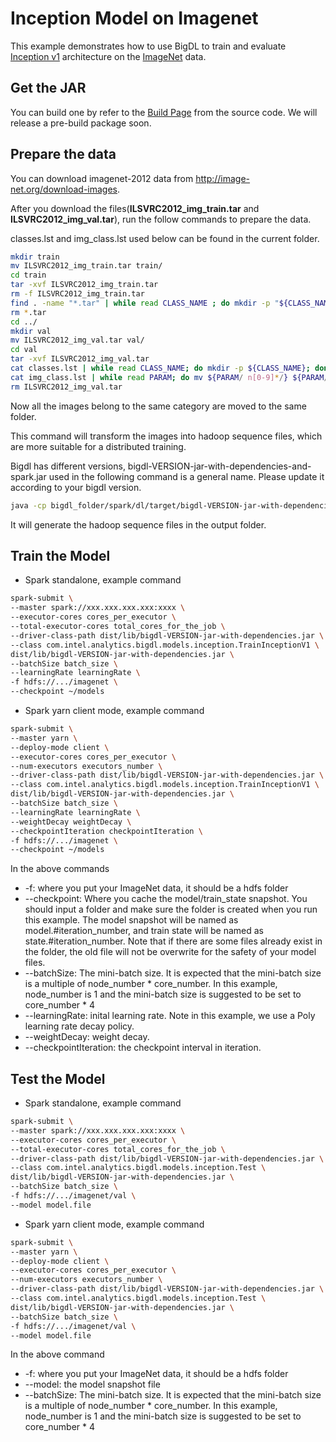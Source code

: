 # Inception Model on Imagenet
This example demonstrates how to use BigDL to train and evaluate [Inception v1](https://arxiv.org/abs/1409.4842) architecture on the [ImageNet](http://image-net.org/index) data.
## Get the JAR
You can build one by refer to the
[Build Page](https://github.com/intel-analytics/BigDL/wiki/Build-Page) from the source code. We
will release a pre-build package soon.

## Prepare the data
You can download imagenet-2012 data from <http://image-net.org/download-images>.
 
After you download the files(**ILSVRC2012_img_train.tar** and **ILSVRC2012_img_val.tar**), 
run the follow commands to prepare the data.

classes.lst and img_class.lst used below can be found in the current folder.
```bash
mkdir train
mv ILSVRC2012_img_train.tar train/
cd train
tar -xvf ILSVRC2012_img_train.tar
rm -f ILSVRC2012_img_train.tar
find . -name "*.tar" | while read CLASS_NAME ; do mkdir -p "${CLASS_NAME%.tar}"; tar -xvf "${CLASS_NAME}" -C "${CLASS_NAME%.tar}"; done
rm *.tar
cd ../
mkdir val
mv ILSVRC2012_img_val.tar val/
cd val
tar -xvf ILSVRC2012_img_val.tar
cat classes.lst | while read CLASS_NAME; do mkdir -p ${CLASS_NAME}; done
cat img_class.lst | while read PARAM; do mv ${PARAM/ n[0-9]*/} ${PARAM/ILSVRC*JPEG /}; done
rm ILSVRC2012_img_val.tar
```

Now all the images belong to the same category are moved to the same folder.

This command will transform the images into hadoop sequence files, which are 
more suitable for a distributed training.

Bigdl has different versions, bigdl-VERSION-jar-with-dependencies-and-spark.jar used in the following command is a general name.
Please update it according to your bigdl version.  

```bash
java -cp bigdl_folder/spark/dl/target/bigdl-VERSION-jar-with-dependencies-and-spark.jar com.intel.analytics.bigdl.models.utils.ImageNetSeqFileGenerator -f imagenet_folder -o output_folder -p cores_number
```

It will generate the hadoop sequence files in the output folder.

## Train the Model
* Spark standalone, example command
```bash
spark-submit \
--master spark://xxx.xxx.xxx.xxx:xxxx \
--executor-cores cores_per_executor \
--total-executor-cores total_cores_for_the_job \
--driver-class-path dist/lib/bigdl-VERSION-jar-with-dependencies.jar \
--class com.intel.analytics.bigdl.models.inception.TrainInceptionV1 \
dist/lib/bigdl-VERSION-jar-with-dependencies.jar \
--batchSize batch_size \
--learningRate learningRate \
-f hdfs://.../imagenet \
--checkpoint ~/models
```
* Spark yarn client mode, example command
```bash
spark-submit \
--master yarn \
--deploy-mode client \
--executor-cores cores_per_executor \
--num-executors executors_number \
--driver-class-path dist/lib/bigdl-VERSION-jar-with-dependencies.jar \
--class com.intel.analytics.bigdl.models.inception.TrainInceptionV1 \
dist/lib/bigdl-VERSION-jar-with-dependencies.jar \
--batchSize batch_size \
--learningRate learningRate \
--weightDecay weightDecay \
--checkpointIteration checkpointIteration \
-f hdfs://.../imagenet \
--checkpoint ~/models
```
In the above commands
* -f: where you put your ImageNet data, it should be a hdfs folder
* --checkpoint: Where you cache the model/train_state snapshot. You should input a folder and
make sure the folder is created when you run this example. The model snapshot will be named as
model.#iteration_number, and train state will be named as state.#iteration_number. Note that if
there are some files already exist in the folder, the old file will not be overwrite for the
safety of your model files.
* --batchSize: The mini-batch size. It is expected that the mini-batch size is a multiple of node_number *
core_number. In this example, node_number is 1 and the mini-batch size is suggested to be set to core_number * 4
* --learningRate: inital learning rate. Note in this example, we use a Poly learning rate decay
policy.
* --weightDecay: weight decay.
* --checkpointIteration: the checkpoint interval in iteration.

## Test the Model
* Spark standalone, example command
```bash
spark-submit \
--master spark://xxx.xxx.xxx.xxx:xxxx \
--executor-cores cores_per_executor \
--total-executor-cores total_cores_for_the_job \
--driver-class-path dist/lib/bigdl-VERSION-jar-with-dependencies.jar \
--class com.intel.analytics.bigdl.models.inception.Test \
dist/lib/bigdl-VERSION-jar-with-dependencies.jar \
--batchSize batch_size \
-f hdfs://.../imagenet/val \
--model model.file
```
* Spark yarn client mode, example command
```bash
spark-submit \
--master yarn \
--deploy-mode client \
--executor-cores cores_per_executor \
--num-executors executors_number \
--driver-class-path dist/lib/bigdl-VERSION-jar-with-dependencies.jar \
--class com.intel.analytics.bigdl.models.inception.Test \
dist/lib/bigdl-VERSION-jar-with-dependencies.jar \
--batchSize batch_size \
-f hdfs://.../imagenet/val \
--model model.file
```
In the above command
* -f: where you put your ImageNet data, it should be a hdfs folder
* --model: the model snapshot file
* --batchSize: The mini-batch size. It is expected that the mini-batch size is a multiple of
node_number * core_number. In this example, node_number is 1 and the mini-batch size is suggested to be set to core_number * 4
